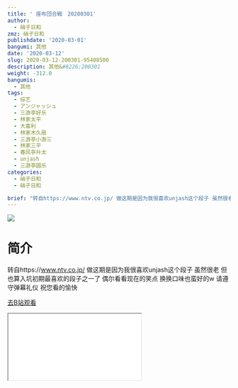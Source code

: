 ```yaml
---
title: ' 座布団合戦　20200301'
author:
  - 硝子日和
zmz: 硝子日和
publishdate: '2020-03-01'
bangumi: 其他
date: '2020-03-12'
slug: 2020-03-12-200301-95408500
description: 其他&#8226;200301
weight: -312.0
bangumis:
  - 其他
tags:
  - 综艺
  - アンジャッシュ
  - 三游亭好乐
  - 林家太平
  - 大喜利
  - 林家木久扇
  - 三游亭小游三
  - 林家三平
  - 春风亭升太
  - unjash
  - 三游亭圆乐
categories:
  - 硝子日和
  - 硝子日和

brief: "转自https://www.ntv.co.jp/ 做这期是因为我很喜欢unjash这个段子 虽然很老 但也算入坑初期最喜欢的段子之一了 偶尔看看现在的笑点 换换口味也蛮好的w 请遵守弹幕礼仪 祝您看的愉快"
---
```

![](https://raw.githubusercontent.com/tcgriffith/owaraisite/master/static/tmpimg/efae2ad5a8c464da944f7f1241bedbcb216c1c25.jpg.480.jpg)
# 简介  
转自https://www.ntv.co.jp/
做这期是因为我很喜欢unjash这个段子 虽然很老 但也算入坑初期最喜欢的段子之一了
偶尔看看现在的笑点 换换口味也蛮好的w
请遵守弹幕礼仪 祝您看的愉快  

[去B站观看](https://www.bilibili.com/video/av95408500/)
<div class ="resp-container"><iframe class="testiframe" src="//player.bilibili.com/player.html?aid=95408500"", scrolling="no", allowfullscreen="true" > </iframe></div> 
